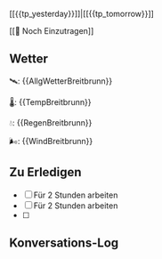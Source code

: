 [[{{tp_yesterday}}]]|[[{{tp_tomorrow}}]]

[[📅 Noch Einzutragen]]

## Wetter

🛰: {{AllgWetterBreitbrunn}}

🌡: {{TempBreitbrunn}}

💧: {{RegenBreitbrunn}}

🌬: {{WindBreitbrunn}}

## Zu Erledigen

- [ ] Für 2 Stunden arbeiten
- [ ] Für 2 Stunden arbeiten
- [ ] 

## Konversations-Log